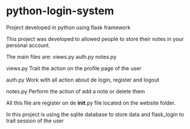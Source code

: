# python-login-system
Project developed in python using flask framework

This project was developed to allowed people to store their notes in your personal account.

The main files are:
views.py
auth.py
notes.py

views.py
Trait the action on the profile page of the user

auth.py
Work with all action about de login, register and logout

notes.py
Perform the action of add a note or delete them

All this file are register on de __init__.py file located on the website folder.

In this project is using the sqlite database to store data and flask_login to trait session of the user
